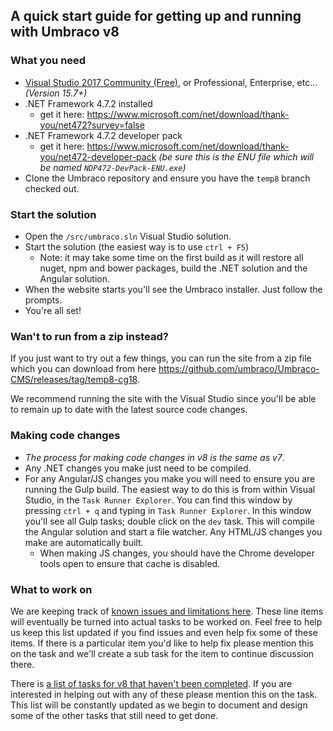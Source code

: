 ## A quick start guide for getting up and running with Umbraco v8

### What you need

* [Visual Studio 2017 Community (Free)](https://www.visualstudio.com/vs/community/), or Professional, Enterprise, etc... _(Version 15.7+)_
* .NET Framework 4.7.2 installed
    * get it here: https://www.microsoft.com/net/download/thank-you/net472?survey=false
* .NET Framework 4.7.2 developer pack
    * get it here: https://www.microsoft.com/net/download/thank-you/net472-developer-pack _(be sure this is the ENU file which will be named `NDP472-DevPack-ENU.exe`)_
* Clone the Umbraco repository and ensure you have the `temp8` branch checked out.

### Start the solution

* Open the `/src/umbraco.sln` Visual Studio solution.
* Start the solution (the easiest way is to use `ctrl + F5`)
  * Note: it may take some time on the first build as it will restore all nuget, npm and bower packages, build the .NET solution and the Angular solution.
* When the website starts you'll see the Umbraco installer. Just follow the prompts.
* You're all set!

### Wan't to run from a zip instead?

If you just want to try out a few things, you can run the site from a zip file which you can download from here https://github.com/umbraco/Umbraco-CMS/releases/tag/temp8-cg18. 

We recommend running the site with the Visual Studio since you'll be able to remain up to date with the latest source code changes.

### Making code changes

* _The process for making code changes in v8 is the same as v7_.
* Any .NET changes you make just need to be compiled.
* For any Angular/JS changes you make you will need to ensure you are running the Gulp build. The easiest way to do this is from within Visual Studio, in the `Task Runner Explorer`. You can find this window by pressing `ctrl + q` and typing in `Task Runner Explorer`. In this window you'll see all Gulp tasks; double click on the `dev` task. This will compile the Angular solution and start a file watcher. Any HTML/JS changes you make are automatically built.
  * When making JS changes, you should have the Chrome developer tools open to ensure that cache is disabled.

### What to work on

We are keeping track of [known issues and limitations here](http://issues.umbraco.org/issue/U4-11279). These line items will eventually be turned into actual tasks to be worked on. Feel free to help us keep this list updated if you find issues and even help fix some of these items. If there is a particular item you'd like to help fix please mention this on the task and we'll create a sub task for the item to continue discussion there.

There is [a list of tasks for v8 that haven't been completed](http://issues.umbraco.org/issues/U4?q=Due+in+version%3A+8.0.0+%23Unresolved+). If you are interested in helping out with any of these please mention this on the task. This list will be constantly updated as we begin to document and design some of the other tasks that still need to get done.
